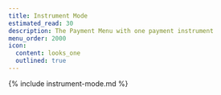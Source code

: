 ```yaml
---
title: Instrument Mode
estimated_read: 30
description: The Payment Menu with one payment instrument
menu_order: 2000
icon:
  content: looks_one
  outlined: true
---
```


{% include instrument-mode.md %}
